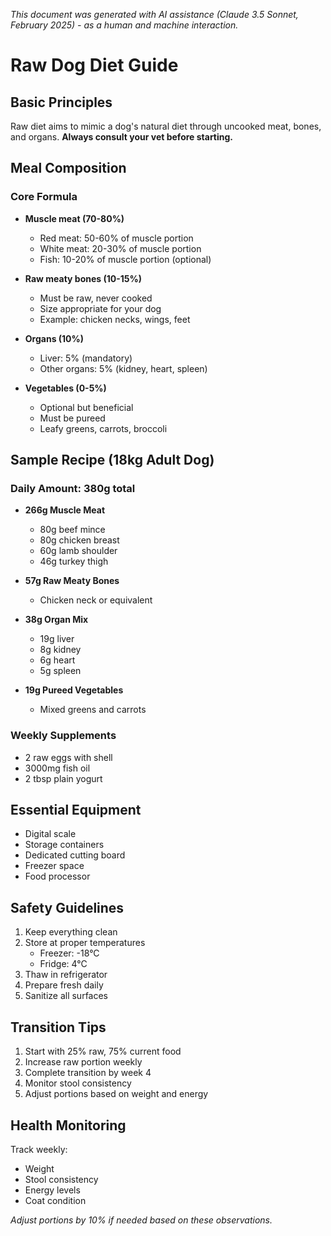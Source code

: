 *This document was generated with AI assistance (Claude 3.5 Sonnet, February 2025) - as a human and machine interaction.*

# Raw Dog Diet Guide

## Basic Principles
Raw diet aims to mimic a dog's natural diet through uncooked meat, bones, and organs. **Always consult your vet before starting.**

## Meal Composition

### Core Formula
* **Muscle meat (70-80%)**
  * Red meat: 50-60% of muscle portion
  * White meat: 20-30% of muscle portion
  * Fish: 10-20% of muscle portion (optional)

* **Raw meaty bones (10-15%)**
  * Must be raw, never cooked
  * Size appropriate for your dog
  * Example: chicken necks, wings, feet

* **Organs (10%)**
  * Liver: 5% (mandatory)
  * Other organs: 5% (kidney, heart, spleen)

* **Vegetables (0-5%)**
  * Optional but beneficial
  * Must be pureed
  * Leafy greens, carrots, broccoli

## Sample Recipe (18kg Adult Dog)

### Daily Amount: 380g total

* **266g Muscle Meat**
  * 80g beef mince
  * 80g chicken breast
  * 60g lamb shoulder
  * 46g turkey thigh

* **57g Raw Meaty Bones**
  * Chicken neck or equivalent

* **38g Organ Mix**
  * 19g liver
  * 8g kidney
  * 6g heart
  * 5g spleen

* **19g Pureed Vegetables**
  * Mixed greens and carrots

### Weekly Supplements
* 2 raw eggs with shell
* 3000mg fish oil
* 2 tbsp plain yogurt

## Essential Equipment
* Digital scale
* Storage containers
* Dedicated cutting board
* Freezer space
* Food processor

## Safety Guidelines
1. Keep everything clean
2. Store at proper temperatures
   * Freezer: -18°C
   * Fridge: 4°C
3. Thaw in refrigerator
4. Prepare fresh daily
5. Sanitize all surfaces

## Transition Tips
1. Start with 25% raw, 75% current food
2. Increase raw portion weekly
3. Complete transition by week 4
4. Monitor stool consistency
5. Adjust portions based on weight and energy

## Health Monitoring
Track weekly:
* Weight
* Stool consistency
* Energy levels
* Coat condition

*Adjust portions by 10% if needed based on these observations.*